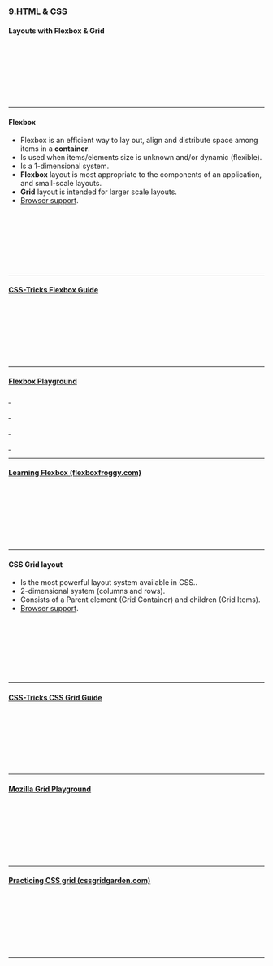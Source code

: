 ### 9.HTML & CSS
#### Layouts with Flexbox & Grid

&nbsp;

&nbsp;

&nbsp;

&nbsp;

---

#### Flexbox

* Flexbox is an efficient way to lay out, align and distribute space among items in a **container**.
* Is used when items/elements size is unknown and/or dynamic (flexible).
* Is a 1-dimensional system.
* **Flexbox** layout is most appropriate to the components of an application, and small-scale layouts.
* **Grid** layout is intended for larger scale layouts.
* <a href="https://caniuse.com/#search=flexbox" target="_blank">Browser support</a>.


&nbsp;

&nbsp;

&nbsp;

&nbsp;

---

#### <a href="https://css-tricks.com/snippets/css/a-guide-to-flexbox/" target="_blank">CSS-Tricks Flexbox Guide</a>

&nbsp;

&nbsp;

&nbsp;

&nbsp;

---

#### <a href="https://the-echoplex.net/flexyboxes/">Flexbox Playground

&nbsp;

&nbsp;

&nbsp;

&nbsp;

---

#### <a href="https://flexboxfroggy.com/#sv" target="_blank">Learning Flexbox (flexboxfroggy.com)</a>

&nbsp;

&nbsp;

&nbsp;

&nbsp;

---

#### CSS Grid layout

* Is the most powerful layout system available in CSS..
* 2-dimensional system (columns and rows).
* Consists of a Parent element (Grid Container) and children (Grid Items).
* <a href="https://caniuse.com/#feat=css-grid" target="_blank">Browser support</a>.


&nbsp;

&nbsp;

&nbsp;

&nbsp;

---

#### <a href="https://css-tricks.com/snippets/css/complete-guide-grid/" target="_blank">CSS-Tricks CSS Grid Guide</a>

&nbsp;

&nbsp;

&nbsp;

&nbsp;

---

#### <a href="https://mozilladevelopers.github.io/playground/css-grid">Mozilla Grid Playground</a>

&nbsp;

&nbsp;

&nbsp;

&nbsp;

---

#### <a href="https://cssgridgarden.com/#sv" target="_blank">Practicing CSS grid (cssgridgarden.com)</a>

&nbsp;

&nbsp;

&nbsp;

&nbsp;

---

